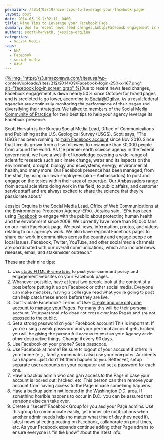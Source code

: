 ```yaml
---
permalink: /2014/03/19/nine-tips-to-leverage-your-facebook-page/
layout: post
date: 2014-03-19 1:02:11 -0400
title: Nine Tips to Leverage your Facebook Page
summary: Due to recent news feed changes,&nbsp;Facebook engagement is down nearly 50% since October for brand pages&nbsp;and is predicted to go lower,&nbsp;according to Social@Ogilvy. As a result federal&nbsp;agencies are continually monitoring the performance of their pages and diversifying their strategies. We talked to members of the Social Media Community of
authors: scott-horvath, jessica-orquina
categories:
  - Social Media
tags:
  - EPA
  - Facebook
  - social media
  - USGS
---
```


[{% img="https://s3.amazonaws.com/sitesusa/wp-content/uploads/sites/212/2014/03/Facebook-login-250-x-167.png" alt="facebook log-in screen grab" %}](https://s3.amazonaws.com/sitesusa/wp-content/uploads/sites/212/2014/03/Facebook-login-250-x-167.png)Due to recent news feed changes, Facebook engagement is down nearly 50% since October for brand pages and is predicted to go lower, according to [Social@Ogilvy](https://social.ogilvy.com/facebook-zero-considering-life-after-the-demise-of-organic-reach/). As a result federal agencies are continually monitoring the performance of their pages and diversifying their strategies. We talked to members of the [Social Media Community of Practice](https://www.WHATEVER/communities/social-media/) for their best tips to help your agency leverage its Facebook presence.

Scott Horvath is the Bureau Social Media Lead, Office of Communications and Publishing at the U.S. Geological Survey (USGS). Scott says, &#8220;The USGS has been running its [main Facebook account](https://www.facebook.com/USGeologicalSurvey) since Nov 2010. Since that time its grown from a few followers to now more than 80,000 people from around the world. As the premier earth science agency in the federal government, we have a wealth of knowledge covering a wide-range of scientific research such as climate change, water and its impacts on the environment, drought, biology and ecosystems, energy, environmental health, and many more. Our Facebook presence has been managed, from the start, by using our own employees (aka &#8211; Ambassadors) to post and engage on the topics within their area of expertise. Our Ambassadors range from actual scientists doing work in the field, to public affairs, and customer service staff and are always excited to share the science that they&#8217;re passionate about.&#8221;

Jessica Orquina is the Social Media Lead, Office of Web Communications at the Environmental Protection Agency (EPA). Jessica said, &#8220;EPA has been using [Facebook](https://www.facebook.com/EPA) to engage with the public about protecting human health and the environment since 2008. We currently have more than 90,000 fans on our main Facebook page. We post news, information, photos, and videos relating to our agency&#8217;s work. We also have regional Facebook pages to share our work in communities across the country and engage people on local issues. Facebook, Twitter, YouTube, and other social media channels are coordinated with our overall communications, which also include news releases, email, and stakeholder outreach.&#8221;

These are their nine tips:

  1. Use [static HTML iFrame tabs](https://www.facebook.com/EPA/app_128953167177144) to post your comment policy and engagement websites on your Facebook pages.
  2. Whenever possible, have at least two people look at the content of a post before putting it up on Facebook or other social media. Everyone can make mistakes, having a colleague read what you’re going to post can help catch these errors before they are live.
  3. Don&#8217;t violate Facebook&#8217;s Terms of Use: [Create and use only one account to manage your Pages](https://www.facebook.com/note.php?note_id=10150162305100301). For many this will be their personal account. Your personal info does not cross over into Pages and are not exposed to the public.
  4. Set a strong password on your Facebook account! This is important. If you&#8217;re using a weak password and your personal account gets hacked, you will be giving the person full access to post as your Agency or do other destructive things. Change it every 90 days.
  5. Use Facebook on your phone? Set a passcode.
  6. Use Facebook at home? Be sure to logout of your account if others in your home (e.g., family, roommates) also use your computer. Accidents can happen&#8230;just don&#8217;t let them happen to you. Better yet, setup separate user accounts on your computer and set a password for each one.
  7. Have a backup admin who can gain access to the Page in case your account is locked out, hacked, etc. This person can then remove your account from having access to the Page in case something happens.
  8. Have a backup admin not located in the Washington D.C. area. If something horrible happens to occur in D.C., you can be assured that someone else can take over.
  9. Create a &#8220;secret&#8221; Facebook Group for you and your Page admins. Use this group to communicate easily, get immediate notifications when another admin needs help (no matter what time of day they need it), latest news affecting posting on Facebook, collaborate on post times, etc. As your Facebook expands continue adding other Page admins to ensure everyone is &#8220;in the know&#8221; about the latest info.